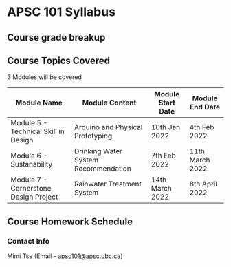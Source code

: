# APSC 101 Syllabus

## Course grade breakup


## Course Topics Covered

3 Modules will be covered

| Module Name                           | Module Content                       | Module Start Date | Module End Date |
| ------------------------------------- | ------------------------------------ | ----------------- | --------------- |
| Module 5 - Technical Skill in Design  | Arduino and Physical Prototyping     | 10th Jan 2022     | 4th Feb 2022    |
| Module 6 - Sustanability              | Drinking Water System Recommendation | 7th Feb 2022      | 11th March 2022 |
| Module 7 - Cornerstone Design Project | Rainwater Treatment System           | 14th March 2022   | 8th April 2022                |


## Course Homework Schedule


### Contact Info

Mimi Tse (Email - apsc101@apsc.ubc.ca)


